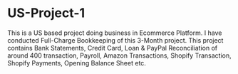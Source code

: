 # US-Project-1
This is a US based project doing business in Ecommerce Platform. I have conducted Full-Charge Bookkeeping of this 3-Month project. This project contains Bank Statements, Credit Card, Loan &amp; PayPal Reconciliation of around 400 transaction, Payroll, Amazon Transactions, Shopify Transaction, Shopify Payments, Opening Balance Sheet etc.
